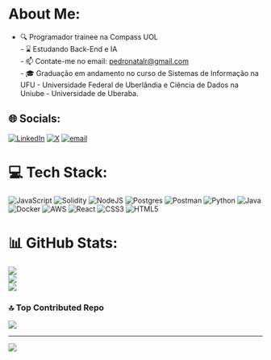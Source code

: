 # About Me:
- 🔍 Programador trainee na Compass UOL<br>- ⌛ Estudando Back-End e IA<br>- 📫 Contate-me no email: pedronatalr@gmail.com<br>- 🎓 Graduação em andamento no curso de Sistemas de Informação na UFU - Universidade Federal de Uberlândia e Ciência de Dados na Uniube - Universidade de Uberaba.


## 🌐 Socials:
[![LinkedIn](https://img.shields.io/badge/LinkedIn-%230077B5.svg?logo=linkedin&logoColor=white)](https://linkedin.com/in/https://www.linkedin.com/in/pedro-henrique-rossetto-33216b245/) [![X](https://img.shields.io/badge/X-black.svg?logo=X&logoColor=white)](https://x.com/rnpedro_) [![email](https://img.shields.io/badge/Email-D14836?logo=gmail&logoColor=white)](mailto:pedronatalr@gmail.com) 

# 💻 Tech Stack:
![JavaScript](https://img.shields.io/badge/javascript-%23323330.svg?style=for-the-badge&logo=javascript&logoColor=%23F7DF1E) ![Solidity](https://img.shields.io/badge/Solidity-%23363636.svg?style=for-the-badge&logo=solidity&logoColor=white) ![NodeJS](https://img.shields.io/badge/node.js-6DA55F?style=for-the-badge&logo=node.js&logoColor=white) ![Postgres](https://img.shields.io/badge/postgres-%23316192.svg?style=for-the-badge&logo=postgresql&logoColor=white) ![Postman](https://img.shields.io/badge/Postman-FF6C37?style=for-the-badge&logo=postman&logoColor=white) ![Python](https://img.shields.io/badge/python-3670A0?style=for-the-badge&logo=python&logoColor=ffdd54) ![Java](https://img.shields.io/badge/java-%23ED8B00.svg?style=for-the-badge&logo=openjdk&logoColor=white) ![Docker](https://img.shields.io/badge/docker-%230db7ed.svg?style=for-the-badge&logo=docker&logoColor=white) ![AWS](https://img.shields.io/badge/AWS-%23FF9900.svg?style=for-the-badge&logo=amazon-aws&logoColor=white) ![React](https://img.shields.io/badge/react-%2320232a.svg?style=for-the-badge&logo=react&logoColor=%2361DAFB) ![CSS3](https://img.shields.io/badge/css3-%231572B6.svg?style=for-the-badge&logo=css3&logoColor=white) ![HTML5](https://img.shields.io/badge/html5-%23E34F26.svg?style=for-the-badge&logo=html5&logoColor=white)
# 📊 GitHub Stats:
![](https://github-readme-stats.vercel.app/api?username=RnPedro&theme=darcula&hide_border=true&include_all_commits=false&count_private=true)<br/>
![](https://nirzak-streak-stats.vercel.app/?user=RnPedro&theme=darcula&hide_border=true)<br/>
![](https://github-readme-stats.vercel.app/api/top-langs/?username=RnPedro&theme=darcula&hide_border=true&include_all_commits=false&count_private=true&layout=compact)

### 🔝 Top Contributed Repo
![](https://github-contributor-stats.vercel.app/api?username=RnPedro&limit=5&theme=dark&combine_all_yearly_contributions=true)

---
[![](https://visitcount.itsvg.in/api?id=RnPedro&icon=0&color=0)](https://visitcount.itsvg.in)

<!-- Proudly created with GPRM ( https://gprm.itsvg.in ) -->
